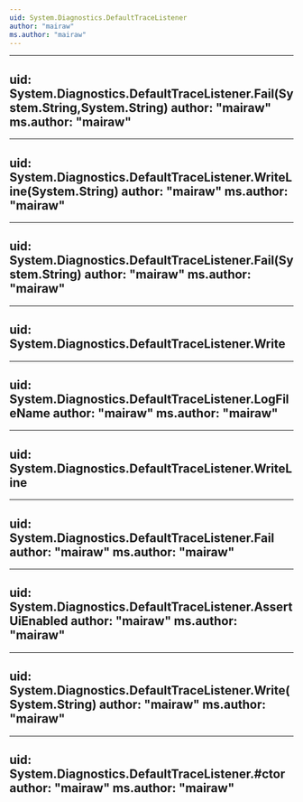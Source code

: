 ```yaml
---
uid: System.Diagnostics.DefaultTraceListener
author: "mairaw"
ms.author: "mairaw"
---
```


---
uid: System.Diagnostics.DefaultTraceListener.Fail(System.String,System.String)
author: "mairaw"
ms.author: "mairaw"
---

---
uid: System.Diagnostics.DefaultTraceListener.WriteLine(System.String)
author: "mairaw"
ms.author: "mairaw"
---

---
uid: System.Diagnostics.DefaultTraceListener.Fail(System.String)
author: "mairaw"
ms.author: "mairaw"
---

---
uid: System.Diagnostics.DefaultTraceListener.Write
---

---
uid: System.Diagnostics.DefaultTraceListener.LogFileName
author: "mairaw"
ms.author: "mairaw"
---

---
uid: System.Diagnostics.DefaultTraceListener.WriteLine
---

---
uid: System.Diagnostics.DefaultTraceListener.Fail
author: "mairaw"
ms.author: "mairaw"
---

---
uid: System.Diagnostics.DefaultTraceListener.AssertUiEnabled
author: "mairaw"
ms.author: "mairaw"
---

---
uid: System.Diagnostics.DefaultTraceListener.Write(System.String)
author: "mairaw"
ms.author: "mairaw"
---

---
uid: System.Diagnostics.DefaultTraceListener.#ctor
author: "mairaw"
ms.author: "mairaw"
---
